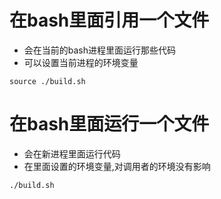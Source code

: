 # 在bash里面引用一个文件
  * 会在当前的bash进程里面运行那些代码
  * 可以设置当前进程的环境变量

```
source ./build.sh
```
# 在bash里面运行一个文件
  * 会在新进程里面运行代码
  * 在里面设置的环境变量,对调用者的环境没有影响

```
./build.sh
```
